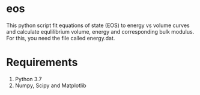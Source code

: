 # eos
This python script fit equations of state (EOS) to energy vs volume curves and calculate equlilibrium volume, energy and corresponding bulk modulus. For this, you need the file called  energy.dat. 

# Requirements
1) Python 3.7
2) Numpy, Scipy and Matplotlib
